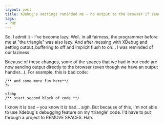 ```yaml
---
layout: post
title: XDebug's settings reminded me - no output to the browser if sending headers
tags:
- PHP
---
```

So, I admit it - I've become lazy.  Well, in all fairness, the programmer before me at "the triangle" was also lazy.  And after messing with XDebug and setting output_buffering to off and implicit flush to on... I was reminded of our laziness.

Because of these changes, some of the spaces that we had in our code are now sending output directly to the browser (even though we have an output handler...).  For example, this is bad code:

    /** and some more fun here**/
    ?>
     
    <?php
    /** start second block of code **/

I know it is bad – you know it is bad... *sigh*. But because of this, I'm not able to use Xdebug's debugging feature on my ‘triangle' code. I'd have to put through a project to REMOVE SPACES. Hah.